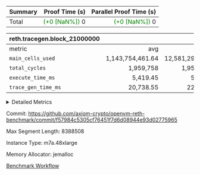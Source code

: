 | Summary | Proof Time (s) | Parallel Proof Time (s) |
|:---|---:|---:|
| Total | <span style='color: green'>(+0 [NaN%])</span> 0 | <span style='color: green'>(+0 [NaN%])</span> 0 |


| reth.tracegen.block_21000000 |||||
|:---|---:|---:|---:|---:|
|metric|avg|sum|max|min|
| `main_cells_used     ` |  1,143,754,461.64 |  12,581,299,078 |  1,923,850,254 |  289,550,247 |
| `total_cycles        ` |  1,959,758 |  1,959,758 |  1,959,758 |  1,959,758 |
| `execute_time_ms     ` |  5,419.45 |  59,614 |  8,785 |  419 |
| `trace_gen_time_ms   ` |  20,738.55 |  228,124 |  27,740 |  9,978 |



<details>
<summary>Detailed Metrics</summary>

| group | block_number | segment | trace_gen_time_ms | total_cycles | main_cells_used | execute_time_ms |
| --- | --- | --- | --- | --- | --- | --- |
| reth.tracegen.block_21000000 | 21000000 | 0 | 15,350 |  | 988,377,140 | 5,911 | 
| reth.tracegen.block_21000000 | 21000000 | 1 | 14,299 |  | 986,005,405 | 4,909 | 
| reth.tracegen.block_21000000 | 21000000 | 10 | 17,633 | 1,959,758 | 289,550,247 | 419 | 
| reth.tracegen.block_21000000 | 21000000 | 2 | 16,048 |  | 986,901,053 | 5,568 | 
| reth.tracegen.block_21000000 | 21000000 | 3 | 9,978 |  | 1,427,248,374 | 1,552 | 
| reth.tracegen.block_21000000 | 21000000 | 4 | 26,182 |  | 1,355,201,195 | 8,785 | 
| reth.tracegen.block_21000000 | 21000000 | 5 | 24,657 |  | 1,089,760,327 | 5,581 | 
| reth.tracegen.block_21000000 | 21000000 | 6 | 27,740 |  | 1,149,358,718 | 7,438 | 
| reth.tracegen.block_21000000 | 21000000 | 7 | 24,947 |  | 1,108,275,337 | 7,204 | 
| reth.tracegen.block_21000000 | 21000000 | 8 | 25,698 |  | 1,276,771,028 | 7,483 | 
| reth.tracegen.block_21000000 | 21000000 | 9 | 25,592 |  | 1,923,850,254 | 4,764 | 

</details>


Commit: https://github.com/axiom-crypto/openvm-reth-benchmark/commit/f57984c5305cf76451f7d6d08944e93d02775965

Max Segment Length: 8388508

Instance Type: m7a.48xlarge

Memory Allocator: jemalloc

[Benchmark Workflow](https://github.com/axiom-crypto/openvm-reth-benchmark/actions/runs/13084354381)
